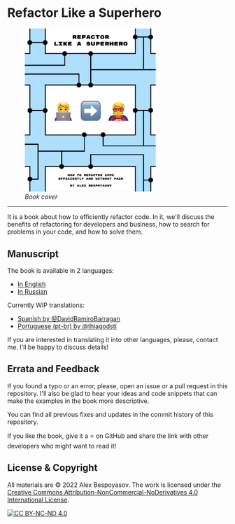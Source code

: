 # Refactor Like a Superhero

<figure>
  <img src="./images/cover.png" width="300">
  <figcaption><em>Book cover</em></figcaption>
</figure>

---

It is a book about how to efficiently refactor code. In it, we'll discuss the benefits of refactoring for developers and business, how to search for problems in your code, and how to solve them.

## Manuscript

The book is available in 2 languages:

- [In English](./manuscript-en/README.md)
- [In Russian](./manuscript-ru/README.md)

Currently WIP translations:

- [Spanish by @DavidRamiroBarragan](https://github.com/DavidRamiroBarragan/refactor-like-a-superhero-online-book)
- [Portuguese (pt-br) by @thiagodsti](https://github.com/thiagodsti/refactor-like-a-superhero-online-book)

If you are interested in translating it into other languages, please, contact me. I'll be happy to discuss details!

## Errata and Feedback

If you found a typo or an error, please, open an issue or a pull request in this repository. I'll also be glad to hear your ideas and code snippets that can make the examples in the book more descriptive.

You can find all previous fixes and updates in the commit history of this repository.

If you like the book, give it a ⭐️ on GitHub and share the link with other developers who might want to read it!

## License & Copyright

All materials are © 2022 Alex Bespoyasov. The work is licensed under the [Creative Commons Attribution-NonCommercial-NoDerivatives 4.0 International License](http://creativecommons.org/licenses/by-nc-nd/4.0/).

[![CC BY-NC-ND 4.0](https://i.creativecommons.org/l/by-nc-nd/4.0/88x31.png)](http://creativecommons.org/licenses/by-nc-nd/4.0/)
